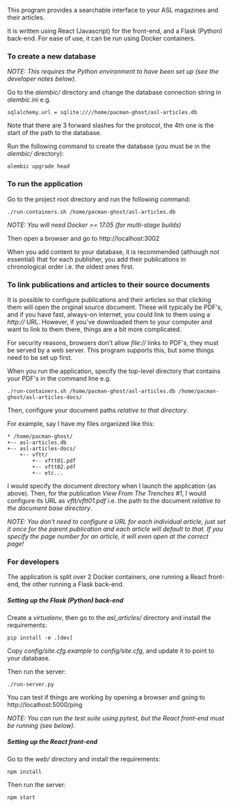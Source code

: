 This program provides a searchable interface to your ASL magazines and their articles.

It is written using React (Javascript) for the front-end, and a Flask (Python) back-end. For ease of use, it can be run using Docker containers.

### To create a new database

*NOTE: This requires the Python environment to have been set up (see the developer notes below).*

Go to the *alembic/* directory and change the database connection string in *alembic.ini* e.g.

```sqlalchemy.url = sqlite:////home/pacman-ghost/asl-articles.db```

Note that there are 3 forward slashes for the protocol, the 4th one is the start of the path to the database.

Run the following command to create the database (you must be in the *alembic/* directory):

```alembic upgrade head```

### To run the application

Go to the project root directory and run the following command:

```./run-containers.sh /home/pacman-ghost/asl-articles.db```

*NOTE: You will need Docker >= 17.05 (for multi-stage builds)*

Then open a browser and go to http://localhost:3002

When you add content to your database, it is recommended (although not essential) that for each publisher, you add their publications in chronological order i.e. the oldest ones first.

### To link publications and articles to their source documents

It is possible to configure publications and their articles so that clicking them will open the original source document. These will typically be PDF's, and if you have fast, always-on internet, you could link to them using a *http://* URL. However, if you've downloaded them to your computer and want to link to them there, things are a bit more complicated.

For security reasons, browsers don't allow *file://* links to PDF's, they must be served by a web server. This program supports this, but some things need to be set up first.

When you run the application, specify the top-level directory that contains your PDF's in the command line e.g.

```./run-containers.sh /home/pacman-ghost/asl-articles.db /home/pacman-ghost/asl-articles-docs/```

Then, configure your document paths *relative to that directory*.

For example, say I have my files organized like this:

```
* /home/pacman-ghost/
+-- asl-articles.db
+-- asl-articles-docs/
    +-- vftt/
        +-- vftt01.pdf
        +-- vftt02.pdf
        +-- etc...
```

I would specify the document directory when I launch the application (as above). Then, for the publication *View From The Trenches #1*, I would configure its URL as *vftt/vftt01.pdf* i.e. the path to the document *relative to the document base directory*.

*NOTE: You don't need to configure a URL for each individual article, just set it once for the parent publication and each article will default to that. If you specify the page number for an article, it will even open at the correct page!*

### For developers

The application is split over 2 Docker containers, one running a React front-end, the other running a Flask back-end.

##### Setting up the Flask (Python) back-end

Create a *virtualenv*, then go to the *asl_articles/* directory and install the requirements:

```pip install -e .[dev]```

Copy *config/site.cfg.example* to *config/site.cfg*, and update it to point to your database.

Then run the server:

```./run-server.py```

You can test if things are working by opening a browser and going to http://localhost:5000/ping

*NOTE: You can run the test suite using pytest, but the React front-end must be running (see below).*

##### Setting up the React front-end

Go to the *web/* directory and install the requirements:

```npm install```

Then run the server:

```npm start```
